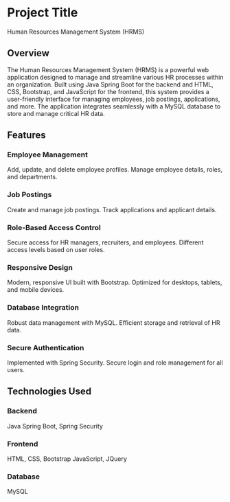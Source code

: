 
# Project Title

Human Resources Management System (HRMS)


## Overview
The Human Resources Management System (HRMS) is a powerful web application designed to manage and streamline various HR processes within an organization. Built using Java Spring Boot for the backend and HTML, CSS, Bootstrap, and JavaScript for the frontend, this system provides a user-friendly interface for managing employees, job postings, applications, and more. The application integrates seamlessly with a MySQL database to store and manage critical HR data.
## Features
### Employee Management
Add, update, and delete employee profiles.
Manage employee details, roles, and departments.
### Job Postings
Create and manage job postings.
Track applications and applicant details.
### Role-Based Access Control
Secure access for HR managers, recruiters, and employees.
Different access levels based on user roles.
### Responsive Design
Modern, responsive UI built with Bootstrap.
Optimized for desktops, tablets, and mobile devices.
### Database Integration
Robust data management with MySQL.
Efficient storage and retrieval of HR data.
### Secure Authentication
Implemented with Spring Security.
Secure login and role management for all users.
## Technologies Used
### Backend
Java Spring Boot, Spring Security
### Frontend
HTML, CSS, Bootstrap 
JavaScript, JQuery
### Database
MySQL
